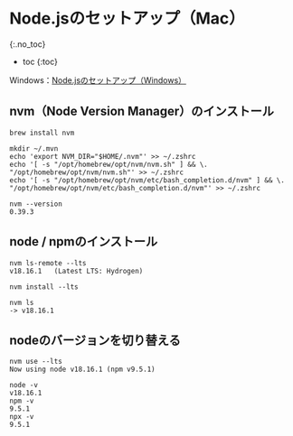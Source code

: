 # Node.jsのセットアップ（Mac）
{:.no_toc}

* toc
{:toc}

Windows：[Node.jsのセットアップ（Windows）](https://hainet50b.github.io/nodejs/nodejs-setup-windows)

## nvm（Node Version Manager）のインストール
```shell
brew install nvm

mkdir ~/.mvn
echo 'export NVM_DIR="$HOME/.nvm"' >> ~/.zshrc
echo '[ -s "/opt/homebrew/opt/nvm/nvm.sh" ] && \. "/opt/homebrew/opt/nvm/nvm.sh"' >> ~/.zshrc
echo '[ -s "/opt/homebrew/opt/nvm/etc/bash_completion.d/nvm" ] && \. "/opt/homebrew/opt/nvm/etc/bash_completion.d/nvm"' >> ~/.zshrc

nvm --version
0.39.3
```

## node / npmのインストール
```shell
nvm ls-remote --lts
v18.16.1   (Latest LTS: Hydrogen)

nvm install --lts

nvm ls
-> v18.16.1
```

## nodeのバージョンを切り替える
```shell
nvm use --lts
Now using node v18.16.1 (npm v9.5.1)

node -v
v18.16.1
npm -v
9.5.1
npx -v
9.5.1
```
